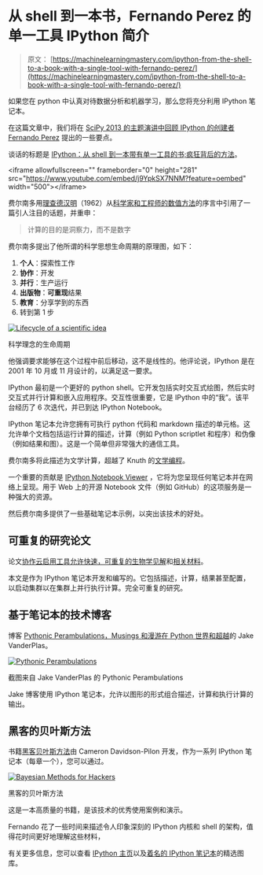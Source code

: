 # 从 shell 到一本书，Fernando Perez 的单一工具 IPython 简介

> 原文： [https://machinelearningmastery.com/ipython-from-the-shell-to-a-book-with-a-single-tool-with-fernando-perez/](https://machinelearningmastery.com/ipython-from-the-shell-to-a-book-with-a-single-tool-with-fernando-perez/)

如果您在 python 中认真对待数据分析和机器学习，那么您将充分利用 IPython 笔记本。

在这篇文章中，我们将在 [SciPy 2013 的主题演讲中回顾 IPython 的创建者](http://conference.scipy.org/scipy2013/) [Fernando Perez](http://fperez.org/) 提出的一些要点。

谈话的标题是 [IPython：从 shell 到一本带有单一工具的书;疯狂背后的方法](https://conference.scipy.org/scipy2013/presentation_detail.php?id=191)。

&lt;iframe allowfullscreen="" frameborder="0" height="281" src="https://www.youtube.com/embed/j9YpkSX7NNM?feature=oembed" width="500"&gt;&lt;/iframe&gt;

费尔南多用[理查德汉明](http://en.wikipedia.org/wiki/Richard_Hamming)（1962）从[科学家和工程师的数值方法](http://www.amazon.com/dp/0486652416?tag=inspiredalgor-20)的序言中引用了一篇引人注目的话题，并重申：

> 计算的目的是洞察力，而不是数字

费尔南多提出了他所谓的科学思想生命周期的原理图，如下：

1.  **个人**：探索性工作
2.  **协作**：开发
3.  **并行**：生产运行
4.  **出版物**：**可重现**结果
5.  **教育**：分享学到的东西
6.  转到第 1 步

[![Lifecycle of a scientific idea](img/0192f9863663be4919fc5120dd77e1b5.jpg)](https://3qeqpr26caki16dnhd19sv6by6v-wpengine.netdna-ssl.com/wp-content/uploads/2014/04/schematic.png)

科学理念的生命周期

他强调要求能够在这个过程中前后移动，这不是线性的。他评论说，IPython 是在 2001 年 10 月或 11 月设计的，以满足这一要求。

IPython 最初是一个更好的 python shell。它开发包括实时交互式绘图，然后实时交互式并行计算和嵌入应用程序。交互性很重要，它是 IPython 中的“我”。该平台经历了 6 次迭代，并已到达 IPython Notebook。

IPython 笔记本允许您拥有可执行 python 代码和 markdown 描述的单元格。这允许单个文档包括运行计算的描述，计算（例如 Python scriptlet 和程序）和伪像（例如结果和图）。这是一个简单但非常强大的通信工具。

费尔南多将此描述为文学计算，超越了 Knuth 的[文学编程](http://en.wikipedia.org/wiki/Literate_programming)。

一个重要的贡献是 [IPython Notebook Viewer](http://nbviewer.ipython.org/) ，它将为您呈现任何笔记本并在网络上呈现。用于 Web 上的开源 Notebook 文件（例如 GitHub）的这项服务是一种强大的资源。

然后费尔南多提供了一些基础笔记本示例，以突出该技术的好处。

## 可重复的研究论文

论文[协作云启用工具允许快速，可重复的生物学见解](http://www.nature.com/ismej/journal/v7/n3/full/ismej2012123a.html)和[相关材料](http://qiime.org/home_static/nih-cloud-apr2012/)。

本文是作为 IPython 笔记本开发和编写的。它包括描述，计算，结果甚至配置，以启动集群以在集群上并行执行计算。完全可重复的研究。

## 基于笔记本的技术博客

博客 [Pythonic Perambulations，Musings 和漫游在 Python 世界和超越](http://jakevdp.github.io/)的 Jake VanderPlas。

[![Pythonic Perambulations](img/e8a1c354652be7c7262ccc5a4bf64b26.jpg)](https://3qeqpr26caki16dnhd19sv6by6v-wpengine.netdna-ssl.com/wp-content/uploads/2014/04/blog.png)

截图来自 Jake VanderPlas 的 Pythonic Perambulations

Jake 博客使用 IPython 笔记本，允许以图形的形式组合描述，计算和执行计算的输出。

## 黑客的贝叶斯方法

书籍[黑客贝叶斯方法](https://github.com/CamDavidsonPilon/Probabilistic-Programming-and-Bayesian-Methods-for-Hackers)由 Cameron Davidson-Pilon 开发，作为一系列 IPython 笔记本（每章一个），您可以通过。

[![Bayesian Methods for Hackers](img/813e19a476d707ab8925282a40994859.jpg)](https://3qeqpr26caki16dnhd19sv6by6v-wpengine.netdna-ssl.com/wp-content/uploads/2014/04/Bayesian-Methods-for-Hackers.png)

黑客的贝叶斯方法

这是一本高质量的书籍，是该技术的优秀使用案例和演示。

Fernando 花了一些时间来描述令人印象深刻的 IPython 内核和 shell 的架构，值得花时间更好地理解这些材料，

有关更多信息，您可以查看 [IPython 主页](http://ipython.org/)以及[着名的 IPython 笔记本](https://github.com/ipython/ipython/wiki/A-gallery-of-interesting-IPython-Notebooks)的精选图库。